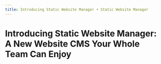 ```yaml
---
title: Introducing Static Website Manager • Static Website Manager
---
```


# Introducing Static Website Manager: A New Website CMS Your Whole Team Can Enjoy
